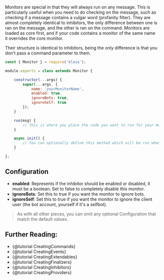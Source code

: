 Monitors are special in that they will always run on any message. This is particularly
useful when you need to do checking on the message, such as checking if a message
contains a vulgar word (profanity filter). They are almost completely identical to
inhibitors, the only difference between one is ran on the message, and the other
is ran on the command. Monitors are loaded as core first, and if your code contains
a monitor of the same name it overrides the core monitor.

Their structure is identical to inhibitors, being the only difference is that you
don't pass a command parameter to them.

```javascript
const { Monitor } = require('klasa');

module.exports = class extends Monitor {

	constructor(...args) {
		super(...args, {
			name: 'yourMonitorName',
			enabled: true,
			ignoreBots: true,
			ignoreSelf: true
		});
	}

	run(msg) {
		// This is where you place the code you want to run for your monitor
	}

	async init() {
		// You can optionally define this method which will be run when the bot starts (after login, so discord data is available via this.client)
	}

};
```

## Configuration
- **enabled**: Represents if the inhibitor should be enabled or disabled, it must be a boolean. Set to false to completely disable this monitor.
- **ignoreBots**: Set this to true if you want the monitor to ignore bots.
- **ignoreSelf**: Set this to true if you want the monitor to ignore the client user (the bot account, yourself if it's a selfbot).

>As with all other pieces, you can omit any optional Configuration that match the default values.


## Further Reading:
- {@tutorial CreatingCommands}
- {@tutorial CreatingEvents}
- {@tutorial CreatingExtendables}
- {@tutorial CreatingFinalizers}
- {@tutorial CreatingInhibitors}
- {@tutorial CreatingProviders}